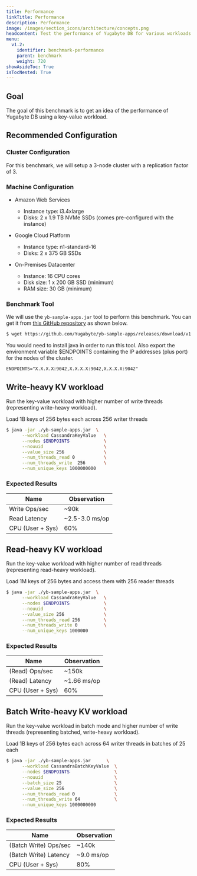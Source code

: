 ```yaml
---
title: Performance
linkTitle: Performance
description: Performance
image: /images/section_icons/architecture/concepts.png
headcontent: Test the performance of Yugabyte DB for various workloads.
menu:
  v1.2:
    identifier: benchmark-performance
    parent: benchmark
    weight: 720
showAsideToc: True
isTocNested: True
---
```


## Goal 

The goal of this benchmark is to get an idea of the performance of Yugabyte DB using a key-value workload.

## Recommended Configuration

### Cluster Configuration

For this benchmark, we will setup a 3-node cluster with a replication factor of 3.

### Machine Configuration

* Amazon Web Services 

  * Instance type: i3.4xlarge
  * Disks: 2 x 1.9 TB NVMe SSDs (comes pre-configured with the instance)

* Google Cloud Platform

  * Instance type: n1-standard-16
  * Disks: 2 x 375 GB SSDs


* On-Premises Datacenter

  * Instance: 16 CPU cores
  * Disk size: 1 x 200 GB SSD (minimum)
  * RAM size: 30 GB (minimum)


### Benchmark Tool

We will use the `yb-sample-apps.jar` tool to perform this benchmark. You can get it from [this GitHub repository](https://github.com/Yugabyte/yb-sample-apps) as shown below.

```sh
$ wget https://github.com/Yugabyte/yb-sample-apps/releases/download/v1.2.0/yb-sample-apps.jar?raw=true -O yb-sample-apps.jar 
```

You would need to install java in order to run this tool. Also export the environment variable  $ENDPOINTS containing the IP addresses (plus port) for the nodes of the cluster.

```
ENDPOINTS="X.X.X.X:9042,X.X.X.X:9042,X.X.X.X:9042"
```


## Write-heavy KV workload 

Run the key-value workload with higher number of write threads (representing write-heavy workload).  

Load 1B keys of 256 bytes each across 256 writer threads

```sh
$ java -jar ./yb-sample-apps.jar  \
      --workload CassandraKeyValue   \
      --nodes $ENDPOINTS             \
      --nouuid                       \
      --value_size 256               \
      --num_threads_read 0           \
      --num_threads_write  256       \
      --num_unique_keys 1000000000
```

### Expected Results

Name    | Observation
--------|------
Write Ops/sec | ~90k
Read Latency | ~2.5-3.0 ms/op
CPU (User + Sys) | 60%


## Read-heavy KV workload 

Run the key-value workload with higher number of read threads (representing read-heavy workload). 

Load 1M keys of 256 bytes and access them with 256 reader threads

```sh
$ java -jar ./yb-sample-apps.jar  \
      --workload CassandraKeyValue   \
      --nodes $ENDPOINTS             \
      --nouuid                       \
      --value_size 256               \
      --num_threads_read 256         \
      --num_threads_write 0          \
      --num_unique_keys 1000000
```

### Expected Results


Name    | Observation
--------|------
(Read) Ops/sec | ~150k
(Read) Latency | ~1.66 ms/op
CPU (User + Sys) | 60%


## Batch Write-heavy KV workload 

Run the key-value workload in batch mode and higher number of write threads (representing batched, write-heavy workload).  

Load 1B keys of 256 bytes each across 64 writer threads in batches of 25 each

```sh
$ java -jar ./yb-sample-apps.jar      \
      --workload CassandraBatchKeyValue  \
      --nodes $ENDPOINTS                 \
      --nouuid                           \
      --batch_size 25                    \
      --value_size 256                   \
      --num_threads_read 0               \
      --num_threads_write 64             \
      --num_unique_keys 1000000000
```

### Expected Results

Name    | Observation
--------|------
(Batch Write) Ops/sec | ~140k
(Batch Write) Latency | ~9.0 ms/op
CPU (User + Sys) | 80%
